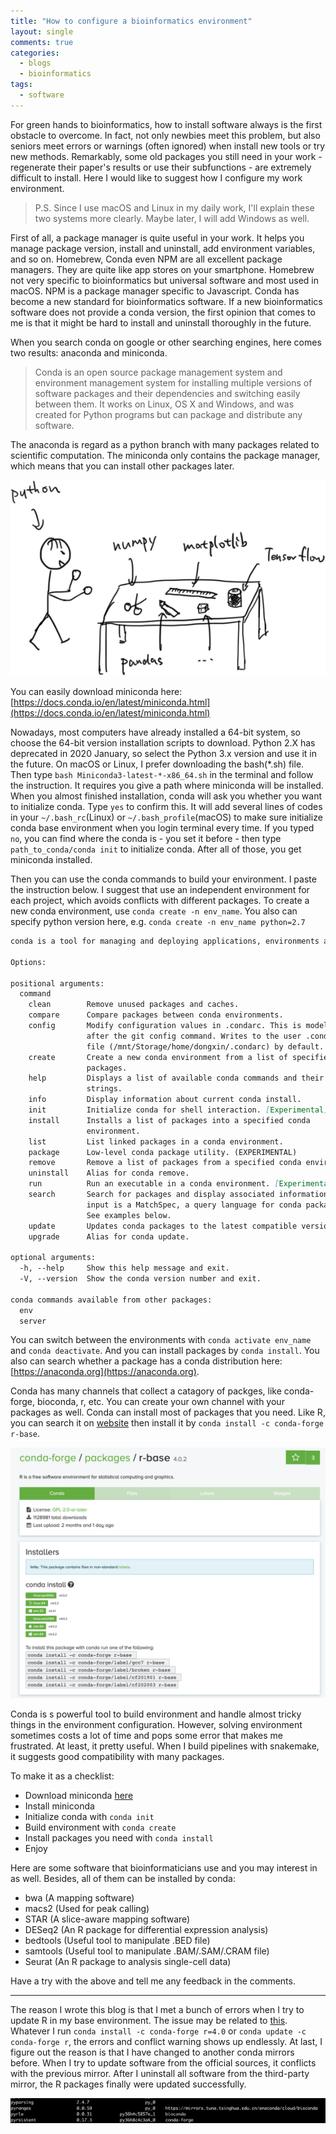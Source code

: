 ```yaml
---
title: "How to configure a bioinformatics environment"
layout: single
comments: true
categories:
  - blogs
  - bioinformatics
tags:
  - software
---
```


For green hands to bioinformatics, how to install software always is the first obstacle to overcome. In fact, not only newbies meet this problem, but also seniors meet errors or warnings (often ignored) when install new tools or try new methods. Remarkably, some old packages you still need in your work - regenerate their paper's results or use their subfunctions - are extremely difficult to install. Here I would like to suggest how I configure my work environment.  

> P.S. Since I use macOS and Linux in my daily work, I'll explain these two systems more clearly. Maybe later, I will add Windows as well.  

First of all, a package manager is quite useful in your work. It helps you manage package version, install and uninstall, add environment variables, and so on. Homebrew, Conda even NPM are all excellent package managers. They are quite like app stores on your smartphone. Homebrew not very specific to bioinformatics but universal software and most used in macOS. NPM is a package manager specific to Javascript. Conda has become a new standard for bioinformatics software. If a new bioinformatics software does not provide a conda version, the first opinion that comes to me is that it might be hard to install and uninstall thoroughly in the future.  

When you search conda on google or other searching engines, here comes two results: anaconda and miniconda.  

> Conda is an open source package management system and environment management system for installing multiple versions of software packages and their dependencies and switching easily between them. It works on Linux, OS X and Windows, and was created for Python programs but can package and distribute any software.  

The anaconda is regard as a python branch with many packages related to scientific computation. The miniconda only contains the package manager, which means that you can install other packages later.  

![python packge](/assets/images/posts_images/2020-09/python-package.png)

You can easily download miniconda here: [https://docs.conda.io/en/latest/miniconda.html](https://docs.conda.io/en/latest/miniconda.html)  

Nowadays, most computers have already installed a 64-bit system, so choose the 64-bit version installation scripts to download. Python 2.X has deprecated in 2020 January, so select the Python 3.x version and use it in the future. On macOS or Linux, I prefer downloading the bash(*.sh) file. Then type `bash Miniconda3-latest-*-x86_64.sh` in the terminal and follow the instruction. It requires you give a path where miniconda will be installed. When you almost finished installation, conda will ask you whether you want to initialize conda. Type `yes` to confirm this. It will add several lines of codes in your `~/.bash_rc`(Linux) or `~/.bash_profile`(macOS) to make sure initialize conda base environment when you login terminal every time. If you typed `no`, you can find where the conda is - you set it before - then type `path_to_conda/conda init` to initialize conda. After all of those, you get miniconda installed.  

Then you can use the conda commands to build your environment. I paste the instruction below. I suggest that use an independent environment for each project, which avoids conflicts with different packages. To create a new conda environment, use `conda create -n env_name`. You also can specify python version here, e.g. `conda create -n env_name python=2.7`  

```md
conda is a tool for managing and deploying applications, environments and packages.

Options:

positional arguments:
  command
    clean        Remove unused packages and caches.
    compare      Compare packages between conda environments.
    config       Modify configuration values in .condarc. This is modeled
                 after the git config command. Writes to the user .condarc
                 file (/mnt/Storage/home/dongxin/.condarc) by default.
    create       Create a new conda environment from a list of specified
                 packages.
    help         Displays a list of available conda commands and their help
                 strings.
    info         Display information about current conda install.
    init         Initialize conda for shell interaction. [Experimental]
    install      Installs a list of packages into a specified conda
                 environment.
    list         List linked packages in a conda environment.
    package      Low-level conda package utility. (EXPERIMENTAL)
    remove       Remove a list of packages from a specified conda environment.
    uninstall    Alias for conda remove.
    run          Run an executable in a conda environment. [Experimental]
    search       Search for packages and display associated information. The
                 input is a MatchSpec, a query language for conda packages.
                 See examples below.
    update       Updates conda packages to the latest compatible version.
    upgrade      Alias for conda update.

optional arguments:
  -h, --help     Show this help message and exit.
  -V, --version  Show the conda version number and exit.

conda commands available from other packages:
  env
  server
```  

You can switch between the environments with `conda activate env_name` and `conda deactivate`. And you can install packages by `conda install`. You also can search whether a package has a conda distribution here: [https://anaconda.org](https://anaconda.org).  

Conda has many channels that collect a catagory of packges, like conda-forge, bioconda, r, etc. You can create your own channel with your packages as well. Conda can install most of packages that you need. Like R, you can search it on [website](https://anaconda.org) then install it by `conda install -c conda-forge r-base`.  

![conda r base](/assets/images/posts_images/2020-09/conda-r-base.png)

Conda is s powerful tool to build environment and handle almost tricky things in the environment configuration. However, solving environment sometimes costs a lot of time and pops some error that makes me frustrated. At least, it pretty useful. When I build pipelines with snakemake, it suggests good compatibility with many packages.  

To make it as a checklist:

- Download miniconda [here](https://docs.conda.io/en/latest/miniconda.html)
- Install miniconda
- Initialize conda with `conda init`
- Build environment with `conda create`
- Install packages you need with `conda install`
- Enjoy

Here are some software that bioinformaticians use and you may interest in as well. Besides, all of them can be installed by conda:  

- bwa (A mapping software)
- macs2 (Used for peak calling)
- STAR (A slice-aware mapping software)
- DESeq2 (An R package for differential expression analysis)
- bedtools (Useful tool to manipulate .BED file)
- samtools (Useful tool to manipulate .BAM/.SAM/.CRAM file)
- Seurat (An R package to analysis single-cell data)

Have a try with the above and tell me any feedback in the comments.

------

The reason I wrote this blog is that I met a bunch of errors when I try to update R in my base environment. The issue may be related to [this](https://github.com/conda/conda/issues/9367). Whatever I run `conda install -c conda-forge r=4.0` or `conda update -c conda-forge r`, the errors and conflict warning shows up endlessly. At last, I figure out the reason is that I have changed to another conda mirrors before. When I try to update software from the official sources, it conflicts with the previous mirror. After I uninstall all software from the third-party mirror, the R packages finally were updated successfully.

![conda tsinghua conflict](/assets/images/posts_images/2020-09/conda-tsinghua-conflict.png)  
